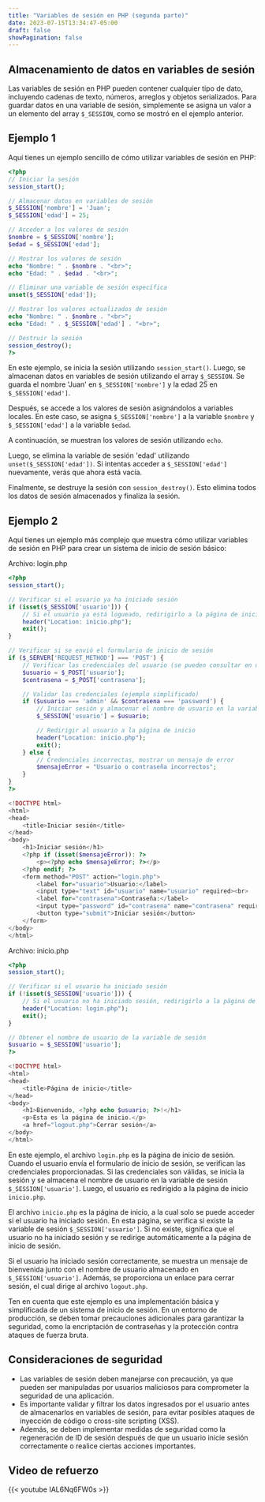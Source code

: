 ```yaml
---
title: "Variables de sesión en PHP (segunda parte)"
date: 2023-07-15T13:34:47-05:00
draft: false
showPagination: false
---
```


## Almacenamiento de datos en variables de sesión

Las variables de sesión en PHP pueden contener cualquier tipo de dato, incluyendo cadenas de texto, números, arreglos y objetos serializados.
Para guardar datos en una variable de sesión, simplemente se asigna un valor a un elemento del array `$_SESSION`, como se mostró en el ejemplo anterior.

## Ejemplo 1

Aquí tienes un ejemplo sencillo de cómo utilizar variables de sesión en PHP:

```php
<?php
// Iniciar la sesión
session_start();

// Almacenar datos en variables de sesión
$_SESSION['nombre'] = 'Juan';
$_SESSION['edad'] = 25;

// Acceder a los valores de sesión
$nombre = $_SESSION['nombre'];
$edad = $_SESSION['edad'];

// Mostrar los valores de sesión
echo "Nombre: " . $nombre . "<br>";
echo "Edad: " . $edad . "<br>";

// Eliminar una variable de sesión específica
unset($_SESSION['edad']);

// Mostrar los valores actualizados de sesión
echo "Nombre: " . $nombre . "<br>";
echo "Edad: " . $_SESSION['edad'] . "<br>";

// Destruir la sesión
session_destroy();
?>
```

En este ejemplo, se inicia la sesión utilizando `session_start()`. Luego, se almacenan datos en variables de sesión utilizando el array `$_SESSION`. Se guarda el nombre 'Juan' en `$_SESSION['nombre']` y la edad 25 en `$_SESSION['edad']`.

Después, se accede a los valores de sesión asignándolos a variables locales. En este caso, se asigna `$_SESSION['nombre']` a la variable `$nombre` y `$_SESSION['edad']` a la variable `$edad`.

A continuación, se muestran los valores de sesión utilizando `echo`.

Luego, se elimina la variable de sesión 'edad' utilizando `unset($_SESSION['edad'])`. Si intentas acceder a `$_SESSION['edad']` nuevamente, verás que ahora está vacía.

Finalmente, se destruye la sesión con `session_destroy()`. Esto elimina todos los datos de sesión almacenados y finaliza la sesión.

## Ejemplo 2

Aquí tienes un ejemplo más complejo que muestra cómo utilizar variables de sesión en PHP para crear un sistema de inicio de sesión básico:

Archivo: login.php

```php
<?php
session_start();

// Verificar si el usuario ya ha iniciado sesión
if (isset($_SESSION['usuario'])) {
    // Si el usuario ya está logueado, redirigirlo a la página de inicio
    header("Location: inicio.php");
    exit();
}

// Verificar si se envió el formulario de inicio de sesión
if ($_SERVER['REQUEST_METHOD'] === 'POST') {
    // Verificar las credenciales del usuario (se pueden consultar en una base de datos)
    $usuario = $_POST['usuario'];
    $contrasena = $_POST['contrasena'];

    // Validar las credenciales (ejemplo simplificado)
    if ($usuario === 'admin' && $contrasena === 'password') {
        // Iniciar sesión y almacenar el nombre de usuario en la variable de sesión
        $_SESSION['usuario'] = $usuario;

        // Redirigir al usuario a la página de inicio
        header("Location: inicio.php");
        exit();
    } else {
        // Credenciales incorrectas, mostrar un mensaje de error
        $mensajeError = "Usuario o contraseña incorrectos";
    }
}
?>

<!DOCTYPE html>
<html>
<head>
    <title>Iniciar sesión</title>
</head>
<body>
    <h1>Iniciar sesión</h1>
    <?php if (isset($mensajeError)): ?>
        <p><?php echo $mensajeError; ?></p>
    <?php endif; ?>
    <form method="POST" action="login.php">
        <label for="usuario">Usuario:</label>
        <input type="text" id="usuario" name="usuario" required><br>
        <label for="contrasena">Contraseña:</label>
        <input type="password" id="contrasena" name="contrasena" required><br>
        <button type="submit">Iniciar sesión</button>
    </form>
</body>
</html>
```

Archivo: inicio.php

```php
<?php
session_start();

// Verificar si el usuario ha iniciado sesión
if (!isset($_SESSION['usuario'])) {
    // Si el usuario no ha iniciado sesión, redirigirlo a la página de inicio de sesión
    header("Location: login.php");
    exit();
}

// Obtener el nombre de usuario de la variable de sesión
$usuario = $_SESSION['usuario'];
?>

<!DOCTYPE html>
<html>
<head>
    <title>Página de inicio</title>
</head>
<body>
    <h1>Bienvenido, <?php echo $usuario; ?>!</h1>
    <p>Esta es la página de inicio.</p>
    <a href="logout.php">Cerrar sesión</a>
</body>
</html>
```

En este ejemplo, el archivo ``login.php`` es la página de inicio de sesión. Cuando el usuario envía el formulario de inicio de sesión, se verifican las credenciales proporcionadas. Si las credenciales son válidas, se inicia la sesión y se almacena el nombre de usuario en la variable de sesión ``$_SESSION['usuario']``. Luego, el usuario es redirigido a la página de inicio ``inicio.php``.

El archivo ``inicio.php`` es la página de inicio, a la cual solo se puede acceder si el usuario ha iniciado sesión. En esta página, se verifica si existe la variable de sesión ``$_SESSION['usuario']``. Si no existe, significa que el usuario no ha iniciado sesión y se redirige automáticamente a la página de inicio de sesión.

Si el usuario ha iniciado sesión correctamente, se muestra un mensaje de bienvenida junto con el nombre de usuario almacenado en ``$_SESSION['usuario']``. Además, se proporciona un enlace para cerrar sesión, el cual dirige al archivo ``logout.php``.

Ten en cuenta que este ejemplo es una implementación básica y simplificada de un sistema de inicio de sesión. En un entorno de producción, se deben tomar precauciones adicionales para garantizar la seguridad, como la encriptación de contraseñas y la protección contra ataques de fuerza bruta.

## Consideraciones de seguridad

- Las variables de sesión deben manejarse con precaución, ya que pueden ser manipuladas por usuarios maliciosos para comprometer la seguridad de una aplicación.
- Es importante validar y filtrar los datos ingresados por el usuario antes de almacenarlos en variables de sesión, para evitar posibles ataques de inyección de código o cross-site scripting (XSS).
- Además, se deben implementar medidas de seguridad como la regeneración de ID de sesión después de que un usuario inicie sesión correctamente o realice ciertas acciones importantes.

## Video de refuerzo

{{< youtube IAL6Nq6FW0s >}}
